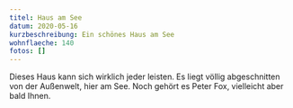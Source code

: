 ```yaml
---
titel: Haus am See
datum: 2020-05-16
kurzbeschreibung: Ein schönes Haus am See
wohnflaeche: 140
fotos: []
---
```


Dieses Haus kann sich wirklich jeder leisten. Es liegt völlig abgeschnitten von der Außenwelt, hier am See. Noch gehört es Peter Fox, vielleicht aber bald Ihnen.
